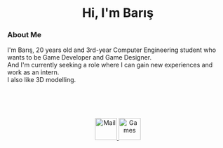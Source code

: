# <h1 align="center">Hi, I'm Barış <a></h1>
    

<div>
<h3 align="left">About Me</h3>
 I'm Barış, 20 years old and 3rd-year Computer Engineering student who wants to be Game Developer and Game Designer.<br>
 And I'm currently seeking a role where I can gain new experiences and work as an intern. <br>
 I also like 3D modelling. <br>

<br> <br> <br>
<p align="center">
   <a href="mailto:b.deniz20031@gmail.com">
         <img alt="Mail" src="Images/mail.png"
         width=50" height="50">
      </a>
      <a href="https://https://bartiko1.itch.io/">
         <img alt="Games" src="Images/itch.png"
         width=50" height="50">
      </a>
</p>
